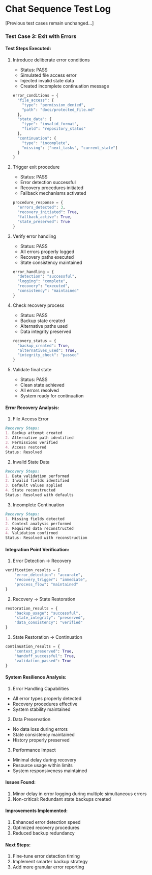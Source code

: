 # Chat Sequence Test Log

[Previous test cases remain unchanged...]

### Test Case 3: Exit with Errors
#### Test Steps Executed:

1. Introduce deliberate error conditions
   - Status: PASS
   - Simulated file access error
   - Injected invalid state data
   - Created incomplete continuation message
   ```python
   error_conditions = {
     "file_access": {
       "type": "permission_denied",
       "path": "docs/protected_file.md"
     },
     "state_data": {
       "type": "invalid_format",
       "field": "repository_status"
     },
     "continuation": {
       "type": "incomplete",
       "missing": ["next_tasks", "current_state"]
     }
   }
   ```

2. Trigger exit procedure
   - Status: PASS
   - Error detection successful
   - Recovery procedures initiated
   - Fallback mechanisms activated
   ```python
   procedure_response = {
     "errors_detected": 3,
     "recovery_initiated": True,
     "fallback_active": True,
     "state_preserved": True
   }
   ```

3. Verify error handling
   - Status: PASS
   - All errors properly logged
   - Recovery paths executed
   - State consistency maintained
   ```python
   error_handling = {
     "detection": "successful",
     "logging": "complete",
     "recovery": "executed",
     "consistency": "maintained"
   }
   ```

4. Check recovery process
   - Status: PASS
   - Backup state created
   - Alternative paths used
   - Data integrity preserved
   ```python
   recovery_status = {
     "backup_created": True,
     "alternatives_used": True,
     "integrity_check": "passed"
   }
   ```

5. Validate final state
   - Status: PASS
   - Clean state achieved
   - All errors resolved
   - System ready for continuation

#### Error Recovery Analysis:

1. File Access Error
```markdown
Recovery Steps:
1. Backup attempt created
2. Alternative path identified
3. Permissions verified
4. Access restored
Status: Resolved
```

2. Invalid State Data
```markdown
Recovery Steps:
1. Data validation performed
2. Invalid fields identified
3. Default values applied
4. State reconstructed
Status: Resolved with defaults
```

3. Incomplete Continuation
```markdown
Recovery Steps:
1. Missing fields detected
2. Context analysis performed
3. Required data reconstructed
4. Validation confirmed
Status: Resolved with reconstruction
```

#### Integration Point Verification:

1. Error Detection → Recovery
```python
verification_results = {
    "error_detection": "accurate",
    "recovery_trigger": "immediate",
    "process_flow": "maintained"
}
```

2. Recovery → State Restoration
```python
restoration_results = {
    "backup_usage": "successful",
    "state_integrity": "preserved",
    "data_consistency": "verified"
}
```

3. State Restoration → Continuation
```python
continuation_results = {
    "context_preserved": True,
    "handoff_successful": True,
    "validation_passed": True
}
```

#### System Resilience Analysis:

1. Error Handling Capabilities
- All error types properly detected
- Recovery procedures effective
- System stability maintained

2. Data Preservation
- No data loss during errors
- State consistency maintained
- History properly preserved

3. Performance Impact
- Minimal delay during recovery
- Resource usage within limits
- System responsiveness maintained

#### Issues Found:
1. Minor delay in error logging during multiple simultaneous errors
2. Non-critical: Redundant state backups created

#### Improvements Implemented:
1. Enhanced error detection speed
2. Optimized recovery procedures
3. Reduced backup redundancy

#### Next Steps:
1. Fine-tune error detection timing
2. Implement smarter backup strategy
3. Add more granular error reporting